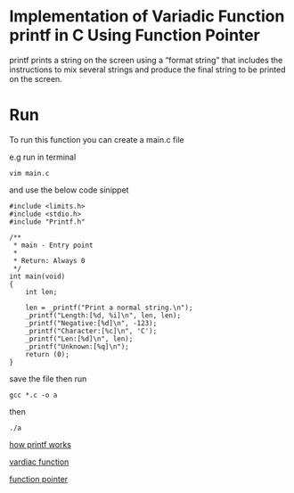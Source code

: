 # Implementation of Variadic Function printf in C Using Function Pointer

printf prints a string on the screen using a “format string” that includes the instructions to mix several strings and produce the final string to be printed on the screen.

# Run

To run this function you can create a main.c file

e.g run in terminal
```
vim main.c
```
and use the below code sinippet

```
#include <limits.h>
#include <stdio.h>
#include "Printf.h"

/**
 * main - Entry point
 *
 * Return: Always 0
 */
int main(void)
{
    int len;

    len = _printf("Print a normal string.\n");
    _printf("Length:[%d, %i]\n", len, len);
    _printf("Negative:[%d]\n", -123);
    _printf("Character:[%c]\n", 'C');
    _printf("Len:[%d]\n", len);
    _printf("Unknown:[%q]\n");
    return (0);
}

```

save the file then run 

```
gcc *.c -o a 
```

then 
```
./a
```
[how printf works](https://man7.org/linux/man-pages/man3/printf.3.html)

[vardiac function](https://en.wikipedia.org/wiki/Variadic_function#:~:text=In%20mathematics%20and%20in%20computer,dating%20back%20to%201936%E2%80%931937.)

[function pointer](https://www.geeksforgeeks.org/function-pointer-in-c/)
